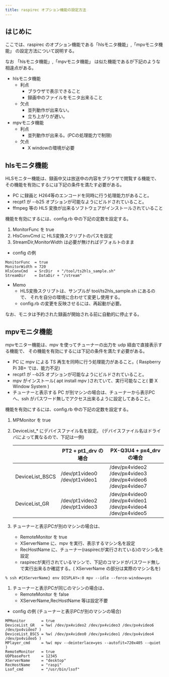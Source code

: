 ```yaml
---
title: raspirec オプション機能の設定方法
---
```


## はじめに

ここでは、raspirec のオプション機能である「hlsモニタ機能」,「mpvモニタ機能」
の設定方法について説明する。

<!--more-->

なお 「hlsモニタ機能」,「mpvモニタ機能」
は似た機能であるが下記のような相違点がある。

* hlsモニタ機能
  * 利点
    * ブラウザで表示できること
    * 録画中のファイルをモニタ出来ること
  * 欠点
    * 並列動作が出来ない。
    * 立ち上がりが遅い。
* mpvモニタ機能
  * 利点
    * 並列動作が出来る。(PCの処理能力で制限)
  * 欠点
    * X windowの環境が必要


## hlsモニタ機能

HLSモニター機能は、録画中又は放送中の内容をブラウザで閲覧する機能で、
その機能を有効にするには下記の条件を満たす必要がある。

   *  PC に録画と H264等のエンコードを同時に行う処理能力があること。
   *  recpt1 が --b25 オプションが可能なようにビルドされていること。
   *  ffmpeg 等の HLS 変換が出来るソフトウェアがインストールされていること

機能を有効にするには、config.rb 中の下記の定数を設定する。
  1. MonitorFunc を true 
  1. HlsConvCmd に HLS変換スクリプトのパスを設定
  1. StreamDir,MonitorWidth は必要が無ければデフォルトのまま

* config の例
```
MonitorFunc  = true
MonitorWidth = 720
HlsConvCmd   = SrcDir  + "/tool/ts2hls_sample.sh"
StreamDir    = DataDir + "/stream"
```

* Memo
  * HLS変換スクリプトは、サンプルが tool/ts2hls_sample.sh にあるので、
    それを自分の環境に合わせて変更し使用する。
  * config.rb の変更を反映させるには、再起動が必要。

なお、モニタは予約された録画が開始される前に自動的に停止する。







## mpvモニタ機能

 mpvモニター機能は、mpv を使ってチューナーの出力を udp
 経由で直接表示する機能で、
 その機能を有効にするには下記の条件を満たす必要がある。

  * PC に mpv による TS 再生を同時に行う処理能力があること。( Raspberry Pi 3B+ では、能力不足)
  *  recpt1 が --b25 オプションが可能なようにビルドされていること。
  * mpv がインストール( apt install mpv )されていて、実行可能なこと( 要 X Window System )
  * チューナーと表示する PC が別マシンの場合は、チューナーから表示PC
    へ、ssh がパスワード無しでアクセス出来るように設定してあること。


機能を有効にするには、config.rb 中の下記の定数を設定する。

  1. MPMonitor を true 
  1. DeviceList_* にデバイスファイル名を設定。
       (デバイスファイル名はドライバによって異なるので、下記は一例)

        |                     | PT2 +  pt1_drv の場合 | PX-Q3U4 + px4_drv の場合 |
        |---------------------|-----------------------|--------------------------|
        | DeviceList_BSCS     | /dev/pt1video0<br> /dev/pt1video1  | /dev/px4video2<br>/dev/px4video3<br>/dev/px4video6<br>/dev/px4video7
        |  DeviceList_GR      | /dev/pt1video2<br>/dev/pt1video3  |/dev/px4video0<br>/dev/px4video1<br>/dev/px4video4<br>/dev/px4video5

  1.  チューナーと表示PCが別のマシンの場合は、
      * RemoteMonitor  を true
      * XServerName に、mpv を実行、表示するマシン名を設定
      * RecHostName に、チューナー(raspirecが実行されている)のマシン名を設定
      * raspirecが実行されているマシンで、下記のコマンドがパスワード無しで実行出来るか確認する。( XServerName の部分は実際のマシン名を)
```
% ssh #{XServerName} env DISPLAY=:0 mpv --idle --force-window=yes
```


  1. チューナーと表示PCが同じのマシンの場合は、
     * RemoteMonitor  を false 
     * XServerName,RecHostName 等は設定不要


* config の例 (チューナーと表示PCが別のマシンの場合)

```
MPMonitor       = true
DeviceList_GR   = %w( /dev/px4video2 /dev/px4video3 /dev/px4video6 /dev/px4video7 )
DeviceList_BSCS = %w( /dev/px4video0 /dev/px4video1 /dev/px4video4 /dev/px4video5 )
MPlayer_cmd     = %w( mpv --deinterlace=yes --autofit=720x405 --quiet )
RemoteMonitor   = true
UDPbasePort     = 12345
XServerName     = "desktop"
RecHostName     = "raspi"
Lsof_cmd        = "/usr/bin/lsof"
```
